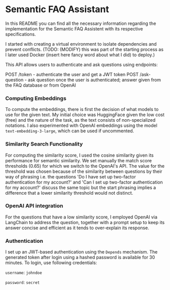 
# Semantic FAQ Assistant

In this README you can find all the necessary information regarding the implementation for the Semantic FAQ Assistent with its respective specifications. 

I started with creating a virtual environment to isolate dependencies and prevent conflicts. (TODO: (MODIFY) this was part of the starting process as I later used Docker (insert here fancy word about what I did) to deploy.) 

This API allows users to authenticate and ask questions using endpoints:

POST /token - authenticate the user and get a JWT token
POST /ask-question - ask question once the user is authenticated; answer given from the FAQ database or from OpenAI

### Computing Embeddings
To compute the embeddings, there is first the decision of what models to use for the given text. My initial choice was HuggingFace given the low cost (free) and the nature of the task, as the text consists of non-specialized notations. I also experimented with OpenAI embeddings using the model `text-embedding-3-large`, which can be used if uncommented. 

### Similarity Search Functionality
For computing the similarity score, I used the cosine similarity given its performance for semantic similarity. We set manually the match score thresholds (0.65) for which we switch to the OpenAI's API. The value for the threshold was chosen because of the similarity between questions by their way of phrasing i.e. the questions 'Do I have set up two-factor authentication for my account?' and 'Can I set up two-factor authentication for my account?' discuss the same topic but the start phrasing implies a difference that a lower similarity threshold would not distinct.

### OpenAI API integration
For the questions that have a low similarity score, I employed OpenAI via LangChain to address the question, together with a prompt setup to keep its answer concise and efficient as it tends to over-explain its response. 

### Authentication
I set up an JWT-based authentication using the `Depends` mechanism. The generated token after login using a hashed password is available for 30 minutes. To login, use following credentials:

`username`: `johndoe`

`password`: `secret`
